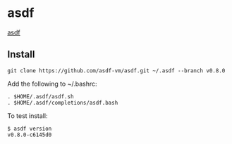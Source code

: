 # asdf

[asdf](https://github.com/asdf-vm/asdf)

## Install

```
git clone https://github.com/asdf-vm/asdf.git ~/.asdf --branch v0.8.0
```

Add the following to ~/.bashrc:

```
. $HOME/.asdf/asdf.sh
. $HOME/.asdf/completions/asdf.bash
```

To test install:

```
$ asdf version
v0.8.0-c6145d0
```